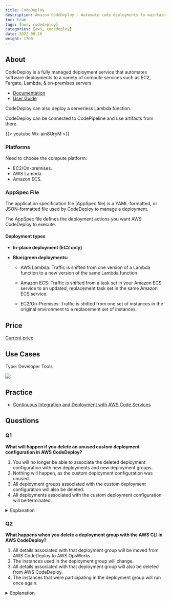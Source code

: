 ```yaml
---
title: CodeDeploy
description: Amazon CodeDeploy - Automate code deployments to maintain application uptime
toc: true
tags: [aws, codedeploy]
categories: [aws, codedeploy]
date: 2022-09-16
weight: 1700
---
```




## About

CodeDeploy is a fully managed deployment service that automates software deploy­ments to a variety of compute services such as EC2, Fargate, Lambda, & on-pre­mises servers

- [Documentation](https://aws.amazon.com/codedeploy/)
- [User Guide](https://docs.aws.amazon.com/codedeploy/?id=docs_gateway)

CodeDeploy can also deploy a serverless Lambda function.

CodeDeploy can be connected to CodePipeline and use artifacts from there.

{{< youtube Wx-ain8UryM >}}

### Platforms

Need to choose the compute platform:

- EC2/On-premises.
- AWS Lambda.
- Amazon ECS.

### AppSpec File

The application specification file (AppSpec file) is a YAML-formatted, or JSON-formatted file used by CodeDeploy to manage a deployment.

The AppSpec file defines the deployment actions you want AWS CodeDeploy to execute.

#### Deployment types

- **In-place deployment (EC2 only)**
- **Blue/green deployments:**
  
  - AWS Lambda: Traffic is shifted from one version of a Lambda function to a new version of the same Lambda function.

  - Amazon ECS: Traffic is shifted from a task set in your Amazon ECS service to an updated, replacement task set in the same Amazon ECS service.
  
  - EC2/On-Premises: Traffic is shifted from one set of instances in the original environment to a replacement set of instances.

## Price

[Current price](https://aws.amazon.com/codedeploy/pricing/)

## Use Cases

Type: Developer Tools

![](https://assets.cloudacademy.com/bakery/media/uploads/lab/blobid0-e29278ba-0b4a-4d62-8136-760167f7aafa.png)

## Practice

- [Continuous Integration and Deployment with AWS Code Services](https://cloudacademy.com/lab/continuous-integration-deployment-aws-code-services/)

## Questions

### Q1

**What will happen if you delete an unused custom deployment configuration in AWS CodeDeploy?**

1. You will no longer be able to associate the deleted deployment configuration with new deployments and new deployment groups.
2. Nothing will happen, as the custom deployment configuration was unused.
3. All deployment groups associated with the custom deployment configuration will also be deleted.
4. All deployments associated with the custom deployment configuration will be terminated.

<details>
<summary>Explanation</summary>
<div>

[https://docs.aws.amazon.com/codedeploy/latest/userguide/deployment-configurations-delete.html](https://docs.aws.amazon.com/codedeploy/latest/userguide/deployment-configurations-delete.html)

Can delete only if unused.

<mark style="color:white">1</mark>
</div>
</details>

### Q2

**What happens when you delete a deployment group with the AWS CLI in AWS CodeDeploy?**

1. All details associated with that deployment group will be moved from AWS CodeDeploy to AWS OpsWorks.
2. The instances used in the deployment group will change.
3. All details associated with that deployment group will also be deleted from AWS CodeDeploy.
4. The instances that were participating in the deployment group will run once again.

<details>
<summary>Explanation</summary>
<div>

[https://docs.aws.amazon.com/codedeploy/latest/userguide/deployment-groups-delete.html](https://docs.aws.amazon.com/codedeploy/latest/userguide/deployment-groups-delete.html)

If you delete a deployment group, all details associated with that deployment group will also be deleted from CodeDeploy. The instances used in the deployment group will remain unchanged. This action cannot be undone.

<mark style="color:white">3</mark>
</div>
</details>
